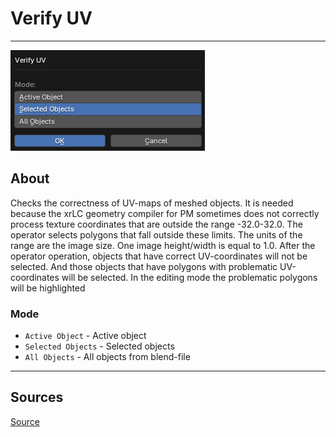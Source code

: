 # Verify UV

___

![alt text](assets/images/operator-verify-uv.png)

## About

Checks the correctness of UV-maps of meshed objects. It is needed because the xrLC geometry compiler for PM sometimes does not correctly process texture coordinates that are outside the range -32.0-32.0. The operator selects polygons that fall outside these limits. The units of the range are the image size. One image height/width is equal to 1.0. After the operator operation, objects that have correct UV-coordinates will not be selected. And those objects that have polygons with problematic UV-coordinates will be selected. In the editing mode the problematic polygons will be highlighted

### Mode

- `Active Object` - Active object
- `Selected Objects` - Selected objects
- `All Objects` - All objects from blend-file

___

## Sources

[Source](https://github.com/PavelBlend/blender-xray/wiki/Panel-Verify#verify-uv)
